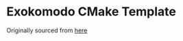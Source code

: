 # Exokomodo CMake Template

Originally sourced from [here](https://github.com/kigster/cmake-project-template)
